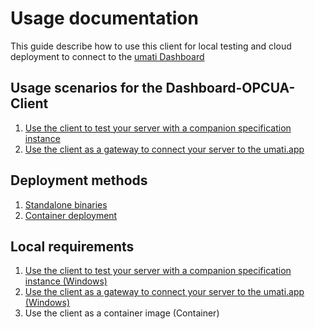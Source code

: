# Usage documentation

This guide describe how to use this client for local testing and cloud deployment to connect to the [umati Dashboard](https://umati.app)

## Usage scenarios for the Dashboard-OPCUA-Client

1. [Use the client to test your server with a companion specification instance](doc/usage_as_model_test.md)
2. [Use the client as a gateway to connect your server to the umati.app](doc/usage_for_dashboard.md)

## Deployment methods

1. [Standalone binaries](doc/Standalone.md)
2. [Container deployment](doc/Container.md)

## Local requirements

1. [Use the client to test your server with a companion specification instance (Windows)](doc/usage_as_model_test.md)
2. [Use the client as a gateway to connect your server to the umati.app (Windows)](doc/usage_for_dashboard.md)
3. Use the client as a container image (Container)
